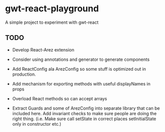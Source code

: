 # gwt-react-playground

A simple project to experiment with gwt-react

## TODO

* Develop React-Arez extension

* Consider using annotations and generator to generate components
* Add ReactConfig ala ArezConfig so some stuff is optimized out in production.
* Add mechanism for exporting methods with useful displayNames in props
* Overload React methods so can accept arrays

* Extract Guards and some of ArezConfig into separate library that can be included here.
  Add invariant checks to make sure people are doing the right thing.
  (i.e. Make sure call setState in correct places setInitialState only in constructor etc.)
